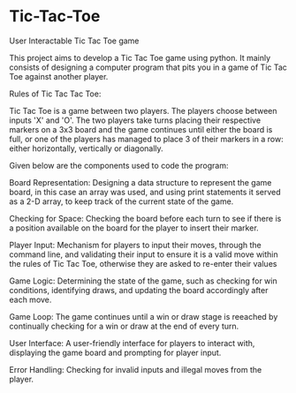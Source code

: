 # Tic-Tac-Toe
User Interactable Tic Tac Toe game

This project aims to develop a Tic Tac Toe game using python. It mainly consists of designing a computer program that pits you in a game 
of Tic Tac Toe against another player.

Rules of Tic Tac Tac Toe:

Tic Tac Toe is a game between two players. The players choose between inputs 'X' and 'O'.
The two players take turns placing their respective markers on a 3x3 board and the game continues until either the board is full, or one of the players
has managed to place 3 of their markers in a row: either horizontally, vertically or diagonally.

Given below are the components used to code the program:

Board Representation: Designing a data structure to represent the game board, in this case an array was used, and using print statements 
it served as a 2-D array, to keep track of the current state of the game.

Checking for Space: Checking the board before each turn to see if there is a position available on the board for the player to insert their marker.

Player Input: Mechanism for players to input their moves, through the command line, and validating their input to ensure it is a 
valid move within the rules of Tic Tac Toe, otherwise they are asked to re-enter their values

Game Logic: Determining the state of the game, such as checking for win conditions, identifying draws, and updating the board accordingly after each move.

Game Loop: The game continues until a win or draw stage is reeached by continually checking for a win or draw at the end of every turn.

User Interface: A user-friendly interface for players to interact with, displaying the game board and prompting for player input.

Error Handling: Checking for invalid inputs and illegal moves from the player.


